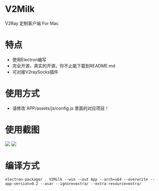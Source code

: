 # V2Milk
V2Ray 定制客户端 For Mac

# 特点
* 使用Electron编写
* 完全开源，真实的开源，你不止能下载到README.md
* 可对接V2raySocks插件

# 使用方式
* 请修改 APP/assets/js/config.js 里面的对应项目！

# 使用截图

![](https://raw.githubusercontent.com/Zzm317/V2Milk/master/images/1.jpg)
![](https://raw.githubusercontent.com/Zzm317/V2Milk/master/images/2.jpg)

# 编译方式
```
electron-packager . V2Milk --win --out App --arch=x64 --overwrite --app-version=0.2 --asar --ignore=extra/ --extra-resource=extra/
```